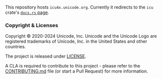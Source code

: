 This repository hosts `icu4x.unicode.org`. Currently it redirects to the `icu` crate's [`docs.rs` page](https://docs.rs/icu/latest/icu/).

### Copyright & Licenses

Copyright © 2020-2024 Unicode, Inc. Unicode and the Unicode Logo are registered trademarks of Unicode, Inc. in the United States and other countries.

The project is released under [LICENSE](./LICENSE).

A CLA is required to contribute to this project - please refer to the [CONTRIBUTING.md](https://github.com/unicode-org/.github/blob/main/.github/CONTRIBUTING.md) file (or start a Pull Request) for more information.
